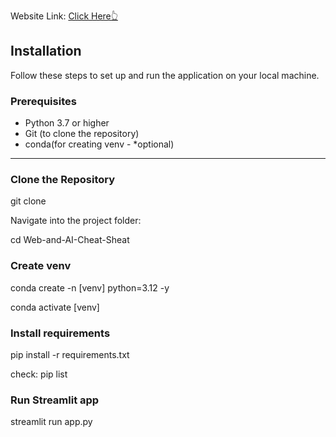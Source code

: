 Website Link: [Click Here👆](https://web-ai-cheatsheet.streamlit.app/)

## Installation

Follow these steps to set up and run the application on your local machine.
### Prerequisites
- Python 3.7 or higher
- Git (to clone the repository)
- conda(for creating venv - *optional)

---
### Clone the Repository
git clone [<repository-url>](https://github.com/shemanto27/Web-and-AI-Cheat-Sheat)

Navigate into the project folder:

cd Web-and-AI-Cheat-Sheat

### Create  venv
conda create -n [venv] python=3.12 -y

conda activate [venv]

### Install requirements
pip install -r requirements.txt

check: pip list

### Run Streamlit app
streamlit run app.py


